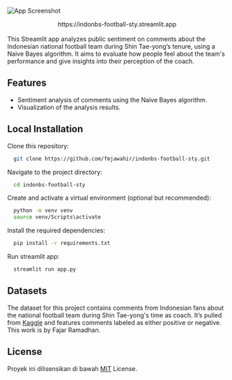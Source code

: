 ![App Screenshot](https://blogger.googleusercontent.com/img/b/R29vZ2xl/AVvXsEjCf0eXZ8ieW20or45rwqnhKafHLa9bkTT0Cfh5CDI0-f57u9V04VUcOTLxCCvzMBRjeXOvoNw-qoPdPQI6SNZ0rCA4YimLQqsMWrfT2gzcg8k91_K8NLxXTr2MzCJT47eD6Jniy7K8RvHAb_ThfLFVPl0dqwcLTzak2EOYX4WZ89Ymwzc12aY6msogOhpn/s1239/Screenshot%202024-07-25%20213909.png)

<div align="center">
https://indonbs-football-sty.streamlit.app
</div>

<br>
This Streamlit app analyzes public sentiment on comments about the Indonesian national football team during Shin Tae-yong’s tenure, using a Naive Bayes algorithm. It aims to evaluate how people feel about the team's performance and give insights into their perception of the coach.

## Features

- Sentiment analysis of comments using the Naive Bayes algorithm.
- Visualization of the analysis results.

## Local Installation

Clone this repository:

```bash
  git clone https://github.com/fmjawahir/indonbs-football-sty.git
```

Navigate to the project directory:

```bash
  cd indonbs-football-sty
```

Create and activate a virtual environment (optional but recommended):

```bash
  python -m venv venv
  source venv/Scripts\activate
```

Install the required dependencies:

```bash
  pip install -r requirements.txt
```

Run streamlit app:

```bash
  streamlit run app.py
```

## Datasets

The dataset for this project contains comments from Indonesian fans about the national football team during Shin Tae-yong's time as coach. It’s pulled from [Kaggle](https://www.kaggle.com/datasets/pajarbebek/analisis-sentimen-timnas-sepakbola-di-era-sty) and features comments labeled as either positive or negative. This work is by Fajar Ramadhan.

## License

Proyek ini dilisensikan di bawah [MIT](https://choosealicense.com/licenses/mit/) License.
